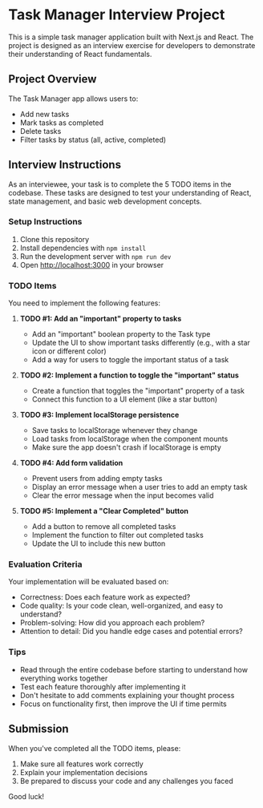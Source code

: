 # Task Manager Interview Project

This is a simple task manager application built with Next.js and React. The project is designed as an interview exercise for developers to demonstrate their understanding of React fundamentals.

## Project Overview

The Task Manager app allows users to:
- Add new tasks
- Mark tasks as completed
- Delete tasks
- Filter tasks by status (all, active, completed)

## Interview Instructions

As an interviewee, your task is to complete the 5 TODO items in the codebase. These tasks are designed to test your understanding of React, state management, and basic web development concepts.

### Setup Instructions

1. Clone this repository
2. Install dependencies with `npm install`
3. Run the development server with `npm run dev`
4. Open [http://localhost:3000](http://localhost:3000) in your browser

### TODO Items

You need to implement the following features:

1. **TODO #1: Add an "important" property to tasks**
   - Add an "important" boolean property to the Task type
   - Update the UI to show important tasks differently (e.g., with a star icon or different color)
   - Add a way for users to toggle the important status of a task

2. **TODO #2: Implement a function to toggle the "important" status**
   - Create a function that toggles the "important" property of a task
   - Connect this function to a UI element (like a star button)

3. **TODO #3: Implement localStorage persistence**
   - Save tasks to localStorage whenever they change
   - Load tasks from localStorage when the component mounts
   - Make sure the app doesn't crash if localStorage is empty

4. **TODO #4: Add form validation**
   - Prevent users from adding empty tasks
   - Display an error message when a user tries to add an empty task
   - Clear the error message when the input becomes valid

5. **TODO #5: Implement a "Clear Completed" button**
   - Add a button to remove all completed tasks
   - Implement the function to filter out completed tasks
   - Update the UI to include this new button

### Evaluation Criteria

Your implementation will be evaluated based on:
- Correctness: Does each feature work as expected?
- Code quality: Is your code clean, well-organized, and easy to understand?
- Problem-solving: How did you approach each problem?
- Attention to detail: Did you handle edge cases and potential errors?

### Tips

- Read through the entire codebase before starting to understand how everything works together
- Test each feature thoroughly after implementing it
- Don't hesitate to add comments explaining your thought process
- Focus on functionality first, then improve the UI if time permits

## Submission

When you've completed all the TODO items, please:
1. Make sure all features work correctly
2. Explain your implementation decisions
3. Be prepared to discuss your code and any challenges you faced

Good luck!
